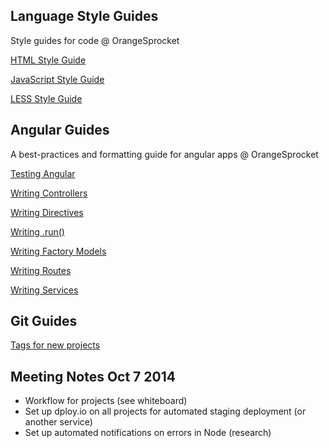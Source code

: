 
Language Style Guides
---------------------

Style guides for code @ OrangeSprocket

[HTML Style Guide](https://github.com/OrangeSprocket/OrangeSprocket-Code-Best-Practices-And-Style-Guides/blob/master/Language%20Style%20Guides/HTML-Formatting-Guide.md)

[JavaScript Style Guide](https://github.com/OrangeSprocket/OrangeSprocket-Code-Best-Practices-And-Style-Guides/blob/master/Language%20Style%20Guides/JavaScript-Style-Guide.md)

[LESS Style Guide](https://github.com/OrangeSprocket/OrangeSprocket-Code-Best-Practices-And-Style-Guides/blob/master/Language%20Style%20Guides/Less-Style-Guide.md)


Angular Guides
--------------

A best-practices and formatting guide for angular apps @ OrangeSprocket

[Testing Angular](https://github.com/OrangeSprocket/OrangeSprocket-Code-Best-Practices-And-Style-Guides/blob/master/Angular%20Guides/Testing%20Angular.md)

[Writing Controllers](https://github.com/OrangeSprocket/OrangeSprocket-Code-Best-Practices-And-Style-Guides/blob/master/Angular%20Guides/Writing%20Controllers.md)

[Writing Directives](https://github.com/OrangeSprocket/OrangeSprocket-Code-Best-Practices-And-Style-Guides/blob/master/Angular%20Guides/Writing%20Directives.md)

[Writing .run()](https://github.com/OrangeSprocket/OrangeSprocket-Code-Best-Practices-And-Style-Guides/blob/master/Angular%20Guides/Writing%20.run().md)

[Writing Factory Models](https://github.com/OrangeSprocket/OrangeSprocket-Code-Best-Practices-And-Style-Guides/blob/master/Angular%20Guides/Writing%20Factory%20Models.md)

[Writing Routes](https://github.com/OrangeSprocket/OrangeSprocket-Code-Best-Practices-And-Style-Guides/blob/master/Angular%20Guides/Writing%20Routes.md)

[Writing Services](https://github.com/OrangeSprocket/OrangeSprocket-Code-Best-Practices-And-Style-Guides/blob/master/Angular%20Guides/Writing%20Services.md)


Git Guides
----------
[Tags for new projects](https://github.com/OrangeSprocket/OrangeSprocket-Code-Best-Practices-And-Style-Guides/blob/master/Git%20Guides/Tags%20for%20New%20Projects.md)


Meeting Notes Oct 7 2014
----------
- Workflow for projects (see whiteboard)
- Set up dploy.io on all projects for automated staging deployment (or another service)
- Set up automated notifications on errors in Node (research)
